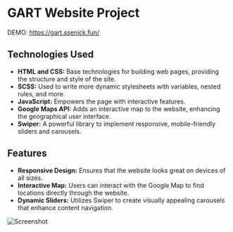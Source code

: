 # GART Website Project

DEMO: https://gart.ssenick.fun/

## Technologies Used

- **HTML and CSS:** Base technologies for building web pages, providing the structure and style of the site.
- **SCSS:** Used to write more dynamic stylesheets with variables, nested rules, and more.
- **JavaScript:** Empowers the page with interactive features.
- **Google Maps API:** Adds an interactive map to the website, enhancing the geographical user interface.
- **Swiper:** A powerful library to implement responsive, mobile-friendly sliders and carousels.

## Features

- **Responsive Design:** Ensures that the website looks great on devices of all sizes.
- **Interactive Map:** Users can interact with the Google Map to find locations directly through the website.
- **Dynamic Sliders:** Utilizes Swiper to create visually appealing carousels that enhance content navigation.

![Screenshot](https://github.com/ssenick/GART/blob/master/Desktop.png)

